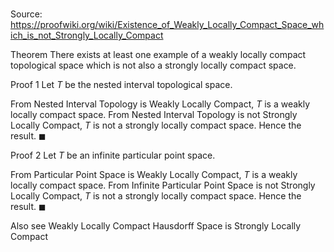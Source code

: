 # 

Source: https://proofwiki.org/wiki/Existence_of_Weakly_Locally_Compact_Space_which_is_not_Strongly_Locally_Compact



Theorem
There exists at least one example of a weakly locally compact topological space which is not also a strongly locally compact space.


Proof 1
Let $T$ be the nested interval topological space.

From Nested Interval Topology is Weakly Locally Compact, $T$ is a weakly locally compact space.
From Nested Interval Topology is not Strongly Locally Compact, $T$ is not a strongly locally compact space.
Hence the result.
$\blacksquare$


Proof 2
Let $T$ be an infinite particular point space.

From Particular Point Space is Weakly Locally Compact, $T$ is a weakly locally compact space.
From Infinite Particular Point Space is not Strongly Locally Compact, $T$ is not a strongly locally compact space.
Hence the result.
$\blacksquare$


Also see
Weakly Locally Compact Hausdorff Space is Strongly Locally Compact




